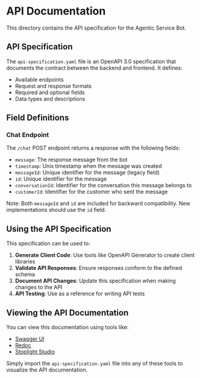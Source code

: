 # API Documentation

This directory contains the API specification for the Agentic Service Bot.

## API Specification

The `api-specification.yaml` file is an OpenAPI 3.0 specification that documents the contract between the backend and frontend. It defines:

- Available endpoints
- Request and response formats
- Required and optional fields
- Data types and descriptions

## Field Definitions

### Chat Endpoint

The `/chat` POST endpoint returns a response with the following fields:

- `message`: The response message from the bot
- `timestamp`: Unix timestamp when the message was created
- `messageId`: Unique identifier for the message (legacy field)
- `id`: Unique identifier for the message
- `conversationId`: Identifier for the conversation this message belongs to
- `customerId`: Identifier for the customer who sent the message

Note: Both `messageId` and `id` are included for backward compatibility. New implementations should use the `id` field.

## Using the API Specification

This specification can be used to:

1. **Generate Client Code**: Use tools like OpenAPI Generator to create client libraries
2. **Validate API Responses**: Ensure responses conform to the defined schema
3. **Document API Changes**: Update this specification when making changes to the API
4. **API Testing**: Use as a reference for writing API tests

## Viewing the API Documentation

You can view this documentation using tools like:

- [Swagger UI](https://swagger.io/tools/swagger-ui/)
- [Redoc](https://github.com/Redocly/redoc)
- [Stoplight Studio](https://stoplight.io/studio)

Simply import the `api-specification.yaml` file into any of these tools to visualize the API documentation. 
